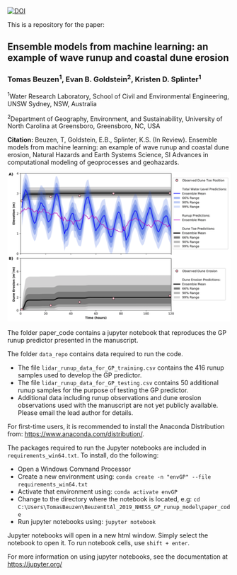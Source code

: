[![DOI](https://zenodo.org/badge/144752081.svg)](https://zenodo.org/badge/latestdoi/144752081)

This is a repository for the paper:

## Ensemble models from machine learning: an example of wave runup and coastal dune erosion
### Tomas Beuzen<sup>1</sup>, Evan B. Goldstein<sup>2</sup>, Kristen D. Splinter<sup>1</sup>

<sup>1</sup>Water Research Laboratory, School of Civil and Environmental Engineering, UNSW Sydney, NSW, Australia

<sup>2</sup>Department of Geography, Environment, and Sustainability, University of North Carolina at Greensboro, Greensboro, NC, USA
 
**Citation:** Beuzen, T, Goldstein, E.B., Splinter, K.S. (In Review). Ensemble models from machine learning: an example of wave runup and coastal dune erosion,
Natural Hazards and Earth Systems Science, SI Advances in computational modeling of geoprocesses and geohazards.

<img src="docs/figure.png" 
     width="800"
     class="center" />

The folder paper_code contains a jupyter notebook that reproduces the GP runup predictor presented in the manuscript.

The folder `data_repo` contains data required to run the code.
* The file `lidar_runup_data_for_GP_training.csv` contains the 416 runup samples used to develop the GP predictor.
* The file `lidar_runup_data_for_GP_testing.csv` contains 50 additional runup samples for the purpose of testing the GP predictor.
* Additional data including runup observations and dune erosion observations used with the manuscript are not yet publicly available. Please email the lead author for details.

For first-time users, it is recommended to install the Anaconda Distribution from:
https://www.anaconda.com/distribution/.

The packages required to run the Jupyter notebooks are included in `requirements_win64.txt`. To install, do the following:
* Open a Windows Command Processor 
* Create a new environment using: `conda create -n "envGP" --file requirements_win64.txt`
* Activate that environment using: `conda activate envGP`
* Change to the directory where the notebook is located, e.g: `cd C:\Users\TomasBeuzen\BeuzenEtAl_2019_NHESS_GP_runup_model\paper_code`
* Run jupyter notebooks using: `jupyter notebook`

Jupyter notebooks will open in a new html window. Simply select the notebook to open it. To run notebook cells, use `shift + enter`.

For more information on using jupyter notebooks, see the documentation at https://jupyter.org/
